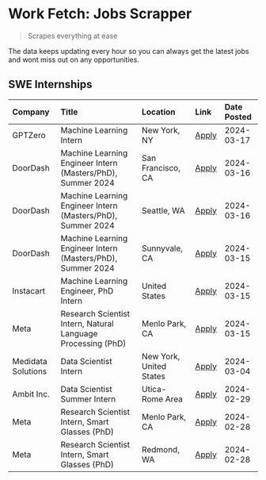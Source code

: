 # Work Fetch: Jobs Scrapper
> Scrapes everything at ease

The data keeps updating every hour so you can always get the latest jobs and wont miss out on any opportunities.

## SWE Internships
<!--START_SECTION:workfetch-->
| Company            | Title                                                        | Location                | Link                                                                                                                                                                                                                                                                   | Date Posted   |
|:-------------------|:-------------------------------------------------------------|:------------------------|:-----------------------------------------------------------------------------------------------------------------------------------------------------------------------------------------------------------------------------------------------------------------------|:--------------|
| GPTZero            | Machine Learning Intern                                      | New York, NY            | [Apply](https://www.linkedin.com/jobs/view/machine-learning-intern-at-gptzero-3860723963?refId=fecpJIHe0U6KP2spqJvL%2Fg%3D%3D&trackingId=788VUVPpVdiJ%2FUAZCfUZIw%3D%3D&position=10&pageNum=0&trk=public_jobs_jserp-result_search-card)                                | 2024-03-17    |
| DoorDash           | Machine Learning Engineer Intern (Masters/PhD), Summer 2024  | San Francisco, CA       | [Apply](https://www.linkedin.com/jobs/view/machine-learning-engineer-intern-masters-phd-summer-2024-at-doordash-3736457737?refId=fecpJIHe0U6KP2spqJvL%2Fg%3D%3D&trackingId=TbiKbbyXpwjajn20dQVcUw%3D%3D&position=3&pageNum=0&trk=public_jobs_jserp-result_search-card) | 2024-03-16    |
| DoorDash           | Machine Learning Engineer Intern (Masters/PhD), Summer 2024  | Seattle, WA             | [Apply](https://www.linkedin.com/jobs/view/machine-learning-engineer-intern-masters-phd-summer-2024-at-doordash-3736455966?refId=fecpJIHe0U6KP2spqJvL%2Fg%3D%3D&trackingId=N7YunshW1OAnASxepyCo7w%3D%3D&position=4&pageNum=0&trk=public_jobs_jserp-result_search-card) | 2024-03-16    |
| DoorDash           | Machine Learning Engineer Intern (Masters/PhD), Summer 2024  | Sunnyvale, CA           | [Apply](https://www.linkedin.com/jobs/view/machine-learning-engineer-intern-masters-phd-summer-2024-at-doordash-3736454973?refId=fecpJIHe0U6KP2spqJvL%2Fg%3D%3D&trackingId=auS7TKySsTjt8TXL6hDbyg%3D%3D&position=2&pageNum=0&trk=public_jobs_jserp-result_search-card) | 2024-03-15    |
| Instacart          | Machine Learning Engineer, PhD Intern                        | United States           | [Apply](https://www.linkedin.com/jobs/view/machine-learning-engineer-phd-intern-at-instacart-3815634369?refId=fecpJIHe0U6KP2spqJvL%2Fg%3D%3D&trackingId=iQaXf1OdlKIZm0Hs76BDHQ%3D%3D&position=5&pageNum=0&trk=public_jobs_jserp-result_search-card)                    | 2024-03-15    |
| Meta               | Research Scientist Intern, Natural Language Processing (PhD) | Menlo Park, CA          | [Apply](https://www.linkedin.com/jobs/view/research-scientist-intern-natural-language-processing-phd-at-meta-3858718375?refId=fecpJIHe0U6KP2spqJvL%2Fg%3D%3D&trackingId=fXtp8haTq%2FCyH0hlgKoFBg%3D%3D&position=12&pageNum=0&trk=public_jobs_jserp-result_search-card) | 2024-03-15    |
| Medidata Solutions | Data Scientist Intern                                        | New York, United States | [Apply](https://www.linkedin.com/jobs/view/data-scientist-intern-at-medidata-solutions-3810253704?refId=fecpJIHe0U6KP2spqJvL%2Fg%3D%3D&trackingId=cgbFvtkfxAVCSFAZcGi%2Fbg%3D%3D&position=11&pageNum=0&trk=public_jobs_jserp-result_search-card)                       | 2024-03-04    |
| Ambit Inc.         | Data Scientist Summer Intern                                 | Utica-Rome Area         | [Apply](https://www.linkedin.com/jobs/view/data-scientist-summer-intern-at-ambit-inc-3843121918?refId=fecpJIHe0U6KP2spqJvL%2Fg%3D%3D&trackingId=38eWLtmRq3yUSJlH1x9xnQ%3D%3D&position=6&pageNum=0&trk=public_jobs_jserp-result_search-card)                            | 2024-02-29    |
| Meta               | Research Scientist Intern, Smart Glasses (PhD)               | Menlo Park, CA          | [Apply](https://www.linkedin.com/jobs/view/research-scientist-intern-smart-glasses-phd-at-meta-3811308332?refId=fecpJIHe0U6KP2spqJvL%2Fg%3D%3D&trackingId=r5XKwMnNsefBw2VoJ6AeiA%3D%3D&position=13&pageNum=0&trk=public_jobs_jserp-result_search-card)                 | 2024-02-28    |
| Meta               | Research Scientist Intern, Smart Glasses (PhD)               | Redmond, WA             | [Apply](https://www.linkedin.com/jobs/view/research-scientist-intern-smart-glasses-phd-at-meta-3811304794?refId=fecpJIHe0U6KP2spqJvL%2Fg%3D%3D&trackingId=k3jmm1C57L828Uow4rurgQ%3D%3D&position=14&pageNum=0&trk=public_jobs_jserp-result_search-card)                 | 2024-02-28    |
<!--END_SECTION:workfetch-->
